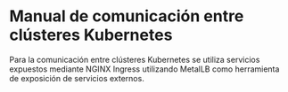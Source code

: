# Manual de comunicación entre clústeres Kubernetes

Para la comunicación entre clústeres Kubernetes se utiliza servicios expuestos mediante NGINX Ingress utilizando MetalLB como herramienta de exposición de servicios externos.


